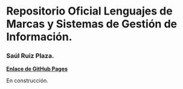 # Repositorio Oficial Lenguajes de Marcas y Sistemas de Gestión de Información.

### Saúl Ruiz Plaza.


**[Enlace de GitHub Pages](https://salrox.github.io/Marcas/)**

En construcción.